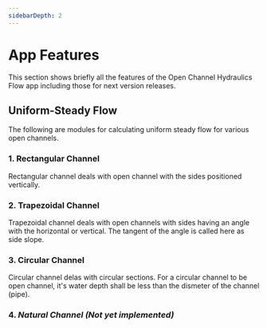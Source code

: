 ```yaml
---
sidebarDepth: 2
---
```


# App Features

This section shows briefly all the features of the Open Channel Hydraulics Flow app including those for next version releases.

## Uniform-Steady Flow

The following are modules for calculating uniform steady flow for various open channels.

### 1. Rectangular Channel

Rectangular channel deals with open channel with the sides positioned vertically.

### 2. Trapezoidal Channel

Trapezoidal channel deals with open channels with sides having an angle with the horizontal or vertical. The tangent of the angle is called here as side slope.

### 3. Circular Channel

Circular channel delas with circular sections. For a circular channel to be open channel, it's water depth shall be less than the dismeter of the channel (pipe).

### 4. *Natural Channel (Not yet implemented)*

